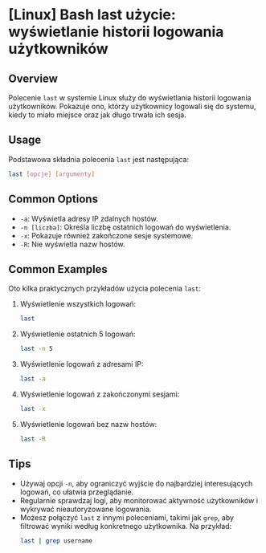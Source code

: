 # [Linux] Bash last użycie: wyświetlanie historii logowania użytkowników

## Overview
Polecenie `last` w systemie Linux służy do wyświetlania historii logowania użytkowników. Pokazuje ono, którzy użytkownicy logowali się do systemu, kiedy to miało miejsce oraz jak długo trwała ich sesja.

## Usage
Podstawowa składnia polecenia `last` jest następująca:

```bash
last [opcje] [argumenty]
```

## Common Options
- `-a`: Wyświetla adresy IP zdalnych hostów.
- `-n [liczba]`: Określa liczbę ostatnich logowań do wyświetlenia.
- `-x`: Pokazuje również zakończone sesje systemowe.
- `-R`: Nie wyświetla nazw hostów.

## Common Examples
Oto kilka praktycznych przykładów użycia polecenia `last`:

1. Wyświetlenie wszystkich logowań:
   ```bash
   last
   ```

2. Wyświetlenie ostatnich 5 logowań:
   ```bash
   last -n 5
   ```

3. Wyświetlenie logowań z adresami IP:
   ```bash
   last -a
   ```

4. Wyświetlenie logowań z zakończonymi sesjami:
   ```bash
   last -x
   ```

5. Wyświetlenie logowań bez nazw hostów:
   ```bash
   last -R
   ```

## Tips
- Używaj opcji `-n`, aby ograniczyć wyjście do najbardziej interesujących logowań, co ułatwia przeglądanie.
- Regularnie sprawdzaj logi, aby monitorować aktywność użytkowników i wykrywać nieautoryzowane logowania.
- Możesz połączyć `last` z innymi poleceniami, takimi jak `grep`, aby filtrować wyniki według konkretnego użytkownika. Na przykład:
  ```bash
  last | grep username
  ```